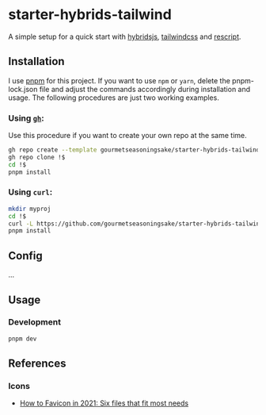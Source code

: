 # starter-hybrids-tailwind

A simple setup for a quick start with [hybridsjs](https://hybrids.js.org), [tailwindcss](https://tailwindcss.com) and [rescript](https://rescript-lang.org/).

## Installation

I use [pnpm](https://pnpm.io/) for this project. If you want to use `npm` or `yarn`, delete the pnpm-lock.json file and adjust the commands accordingly during installation and usage. The following procedures are just two working examples.

### Using [`gh`](https://cli.github.com/):

Use this procedure if you want to create your own repo at the same time.

```bash
gh repo create --template gourmetseasoningsake/starter-hybrids-tailwind --private my-project-name
gh repo clone !$
cd !$
pnpm install
```

### Using `curl`:

```bash
mkdir myproj
cd !$
curl -L https://github.com/gourmetseasoningsake/starter-hybrids-tailwind/tarball/lab | tar --strip=1 -x
pnpm install
```

## Config

...

## Usage

### Development

```bash
pnpm dev
```

## References

### Icons

- [How to Favicon in 2021: Six files that fit most needs](https://evilmartians.com/chronicles/how-to-favicon-in-2021-six-files-that-fit-most-needs)
